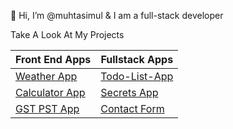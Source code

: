 👋 Hi, I’m @muhtasimul & I am a full-stack developer

Take A Look At My Projects

|Front End Apps | Fullstack Apps|
| ------------- | ------------- | 
|[Weather App](https://github.com/muhtasimul/weather-app)|[Todo-List-App](https://github.com/muhtasimul/todo-task-app)|
[Calculator App](https://github.com/muhtasimul/calculator-react-app)| [Secrets App](https://github.com/muhtasimul/Secrets_App)|
[GST PST App](https://github.com/muhtasimul/GST-PST-React-App)| [Contact Form](https://github.com/muhtasimul/Contact-Form)|


<!---
muhtasimul/muhtasimul is a ✨ special ✨ repository because its `README.md` (this file) appears on your GitHub profile.
You can click the Preview link to take a look at your changes.

--->
